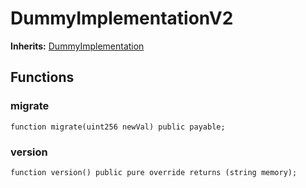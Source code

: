 # DummyImplementationV2
**Inherits:**
[DummyImplementation](/lib/openzeppelin-contracts/contracts/mocks/DummyImplementation.sol/contract.DummyImplementation.md)


## Functions
### migrate


```solidity
function migrate(uint256 newVal) public payable;
```

### version


```solidity
function version() public pure override returns (string memory);
```

